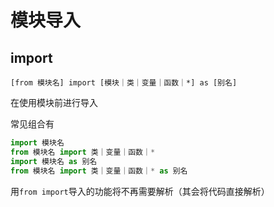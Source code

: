 # 模块导入

## import

`[from 模块名] import [模块｜类｜变量｜函数｜*] as [别名]`

在使用模块前进行导入

常见组合有

```python
import 模块名
from 模块名 import 类｜变量｜函数｜*
import 模块名 as 别名
from 模块名 import 类｜变量｜函数｜* as 别名
```

用`from import`导入的功能将不再需要解析（其会将代码直接解析）